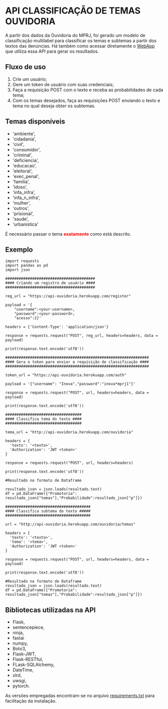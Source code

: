 # API CLASSIFICAÇÃO DE TEMAS OUVIDORIA

A partir dos dados da Ouvidoria do MPRJ, foi gerado um modelo de classificação multilabel para classificar os temas e subtemas a partir dos textos das denúncias. Há também como acessar diretamente o [WebApp](https://app-ouvidoria-subtemas.herokuapp.com/) que utiliza essa API para gerar os resultados.


## Fluxo de uso

1. Crie um usuário;
2. Gere um token de usuário com suas credenciais;
3. Faça a requisição POST com o texto e receba as probabilidades de cada tema;
4. Com os temas desejados, faça as requisições POST enviando o texto e tema no qual deseja obter os subtemas.

## Temas disponíveis

* 'ambiente',
* 'cidadania',
* 'civil',
* 'consumidor',
* 'criminal',
* 'deficiencia',
* 'educacao',
* 'eleitoral',
* 'exec_penal',
* 'familia',
* 'idoso',
* 'infa_infra',
* 'infa_n_infra',
* 'mulher',
* 'outros',   
* 'prisional',     
* 'saude',
* 'urbanistica'

É necessário passar o tema <span style="color:red">**exatamente**</span> como está descrito.


## Exemplo

```
import requests
import pandas as pd
import json

```

```
########################################
#### Criando um registro de usuário ####
########################################

reg_url = "https://api-ouvidoria.herokuapp.com/register"

payload = '{
    "username":<your-username>,
    "password":<your-password>,
    "acesso":2}'

headers = {'Content-Type': 'application/json'}

response = requests.request("POST", reg_url, headers=headers, data = payload)

print(response.text.encode('utf8'))

```

```
################################################################
#### Gera o token para enviar a requisição de classificação ####
################################################################

token_url = "https://api-ouvidoria.herokuapp.com/auth"

payload = '{"username": "Inova","password":"inova*mprj1"}'

response = requests.request("POST", url, headers=headers, data = payload)

print(response.text.encode('utf8'))

```

```
##################################
#### Classifica tema do texto ####
##################################

tema_url = "http://api-ouvidoria.herokuapp.com/ouvidoria"

headers = {
  'texto': '<texto>',
  'Authorization': 'JWT <token>'
}

response = requests.request("POST", url, headers=headers)

print(response.text.encode('utf8'))

#Resultado no formato de Dataframe

resultado_json = json.loads(resultado.text)
df = pd.DataFrame({"Promotoria": resultado_json["temas"],"Probabilidade":resultado_json["p"]})

```

```
######################################
#### Classifica subtema do texto #####
######################################

url = "http://api-ouvidoria.herokuapp.com/ouvidoria/temas"

headers = {
  'texto': '<texto>',
  'tema': '<tema>',
  'Authorization': 'JWT <token>'
}

response = requests.request("POST", url, headers=headers, data = payload)

print(response.text.encode('utf8'))

#Resultado no formato de Dataframe
resultado_json = json.loads(resultado.text)
df = pd.DataFrame({"Promotoria": resultado_json["temas"],"Probabilidade":resultado_json["p"]})
```

## Bibliotecas utilizadas na API
* Flask,
* sentencepiece,
* ninja,
* fastai
* numpy,
* Boto3,
* Flask-JWT,
* Flask-RESTful,
* FLask-SQLAlchemy,
* DateTime,
* xlrd,
* uwsgi,
* pytorch.

As versões empregadas encontram-se no arquivo [requirements.txt](https://github.com/matheus-donato/API_OUVIDORIA/blob/master/requirements.txt) para facilitação da instalação.


